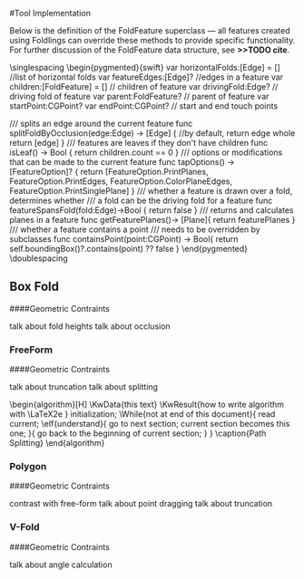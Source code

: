 #Tool Implementation


Below is the definition of the FoldFeature superclass — all features created using Foldlings can override these methods to provide specific functionality.  For further discussion of the FoldFeature data structure, see **>>TODO cite**.  

\singlespacing 
\begin{pygmented}{swift}
var horizontalFolds:[Edge] = [] //list of horizontal folds
var featureEdges:[Edge]?        //edges in a feature
var children:[FoldFeature] = [] // children of feature
var drivingFold:Edge? // driving fold of feature
var parent:FoldFeature? // parent of feature
var startPoint:CGPoint?
var endPoint:CGPoint? // start and end touch points

/// splits an edge around the current feature
func splitFoldByOcclusion(edge:Edge) -> [Edge]
{
//by default, return edge whole
return [edge]
}
/// features are leaves if they don't have children
func isLeaf() -> Bool
{
return children.count == 0
}
/// options or modifications that can be made to the current feature
func tapOptions() -> [FeatureOption]?
{
  return [FeatureOption.PrintPlanes, FeatureOption.PrintEdges,
  FeatureOption.ColorPlaneEdges, FeatureOption.PrintSinglePlane]
}
/// whether a feature is drawn over a fold, determines whether 
/// a fold can be the driving fold for a feature
  func featureSpansFold(fold:Edge)->Bool
{
  return false
}
/// returns and calculates planes in a feature
func getFeaturePlanes()-> [Plane]{
  return featurePlanes
}
/// whether a feature contains a point
/// needs to be overridden by subclasses
func containsPoint(point:CGPoint) -> Bool{
  return self.boundingBox()?.contains(point) ?? false
}
\end{pygmented}
\doublespacing

## Box Fold

####Geometric Contraints

talk about fold heights
talk about occlusion

### FreeForm

####Geometric Contraints

talk about truncation
talk about splitting

\begin{algorithm}[H]
 \KwData{this text}
 \KwResult{how to write algorithm with \LaTeX2e }
 initialization\;
 \While{not at end of this document}{
  read current\;
  \eIf{understand}{
   go to next section\;
   current section becomes this one\;
   }{
   go back to the beginning of current section\;
  }
 }
 \caption{Path Splitting}
\end{algorithm}


### Polygon

####Geometric Contraints

contrast with free-form
talk about point dragging 
talk about truncation

### V-Fold

####Geometric Contraints

talk about angle calculation